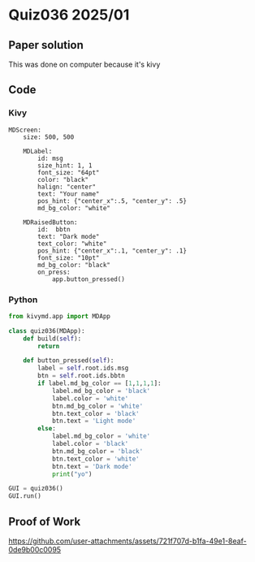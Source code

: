 # Quiz036 2025/01

## Paper solution
This was done on computer because it's kivy

## Code
### Kivy
```.kv
MDScreen:
    size: 500, 500

    MDLabel:
        id: msg
        size_hint: 1, 1
        font_size: "64pt"
        color: "black"
        halign: "center"
        text: "Your name"
        pos_hint: {"center_x":.5, "center_y": .5}
        md_bg_color: "white"

    MDRaisedButton:
        id:  bbtn
        text: "Dark mode"
        text_color: "white"
        pos_hint: {"center_x":.1, "center_y": .1}
        font_size: "10pt"
        md_bg_color: "black"
        on_press:
            app.button_pressed()
```

### Python
```.py
from kivymd.app import MDApp

class quiz036(MDApp):
    def build(self):
        return

    def button_pressed(self):
        label = self.root.ids.msg
        btn = self.root.ids.bbtn
        if label.md_bg_color == [1,1,1,1]:
            label.md_bg_color = 'black'
            label.color = 'white'
            btn.md_bg_color = 'white'
            btn.text_color = 'black'
            btn.text = 'Light mode'
        else:
            label.md_bg_color = 'white'
            label.color = 'black'
            btn.md_bg_color = 'black'
            btn.text_color = 'white'
            btn.text = 'Dark mode'
            print("yo")

GUI = quiz036()
GUI.run()
```


## Proof of Work
https://github.com/user-attachments/assets/721f707d-b1fa-49e1-8eaf-0de9b00c0095



